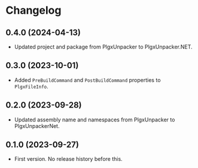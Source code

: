 ﻿# Changelog

## 0.4.0 (2024-04-13)

 - Updated project and package from PlgxUnpacker to PlgxUnpacker.NET.

## 0.3.0 (2023-10-01)

- Added `PreBuildCommand` and `PostBuildCommand` properties to `PlgxFileInfo`.

## 0.2.0 (2023-09-28)

- Updated assembly name and namespaces from PlgxUnpacker to PlgxUnpackerNet.

## 0.1.0 (2023-09-27)

- First version. No release history before this.